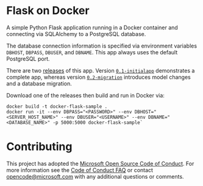 # Flask on Docker

A simple Python Flask application running in a Docker container and connecting via SQLAlchemy to a PostgreSQL database.

The database connection information is specified via environment variables `DBHOST`, `DBPASS`, `DBUSER`, and `DBNAME`. This app always uses the default PostgreSQL port.

There are two [releases](https://github.com/Azure-Samples/docker-flask-postgres/releases) of this app. Version [`0.1-initialapp`](https://github.com/Azure-Samples/docker-flask-postgres/releases/tag/0.1-initialapp) demonstrates a complete app, whereas version [`0.2-migration`](https://github.com/Azure-Samples/docker-flask-postgres/releases/tag/0.2-migration) introduces model changes and a database migration.

Download one of the releases then build and run in Docker via:

```
docker build -t docker-flask-sample .
docker run -it --env DBPASS="<PASSWORD>" --env DBHOST="<SERVER_HOST_NAME>" --env DBUSER="<USERNAME>" --env DBNAME="<DATABASE_NAME>" -p 5000:5000 docker-flask-sample`
```

# Contributing

This project has adopted the [Microsoft Open Source Code of Conduct](https://opensource.microsoft.com/codeofconduct/). For more information see the [Code of Conduct FAQ](https://opensource.microsoft.com/codeofconduct/faq/) or contact [opencode@microsoft.com](mailto:opencode@microsoft.com) with any additional questions or comments.
